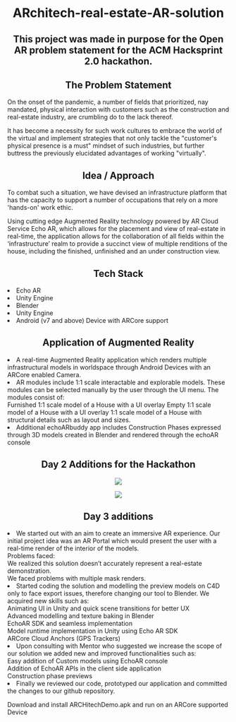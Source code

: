 <!DOCTYPE html>
<html>
<body>
<h1 align="center"> ARchitech-real-estate-AR-solution </h1> 


<h2 align="center"> This project was made in purpose for the Open AR problem statement for the ACM Hacksprint 2.0 hackathon. </h2>  


<h2 align="center"> The Problem Statement </h2>  
On the onset of the pandemic, a number of fields that prioritized, nay mandated, physical interaction with customers such as the construction and real-estate industry, are crumbling do to the lack thereof. 

It has become a necessity for such work cultures to embrace the world of the virtual and implement strategies that not only tackle the "customer's physical presence is a must" mindset of such industries, but further buttress the previously elucidated advantages of working "virtually".

<h2 align="center"> Idea / Approach </h2>  
To combat such a situation, we have devised an infrastructure platform that has the capacity to support a number of occupations that rely on a more 'hands-on' work ethic.

Using cutting edge Augmented Reality technology powered by AR Cloud Service Echo AR, which allows for the placement and view of real-estate in real-time, the application allows for the collaboration of all fields within the ‘infrastructure’ realm to provide a succinct view of multiple renditions of the house, including the finished, unfinished and an under construction view.
<h2 align="center"> Tech Stack </h2>  
<li>Echo AR<br></li>
<li>Unity Engine<br></li>
<li>Blender<br></li>
<li>Unity Engine<br></li>
<li>Android (v7 and above) Device with ARCore support<br></li>

<h2 align="center"> Application of Augmented Reality </h2>  

<li>A real-time Augmented Reality application which renders multiple infrastructural models in worldspace through Android Devices with an ARCore enabled Camera.<br></li> 
<li>AR modules include 1:1 scale interactable and explorable models. These modules can be selected manually by the user through the UI menu.
The modules consist of:<br></li>
Furnished 1:1 scale model of a House with a UI overlay
Empty 1:1 scale model of a House with a UI overlay
1:1 scale model of a House with structural details such as layout and sizes.

<li>Additional echoARbuddy app includes Construction Phases expressed through 3D models created in Blender and rendered through the echoAR console<br></li>

<h2 align="center"> Day 2 Additions for the Hackathon </h2>  

<p align="center">
<img src="https://github.com/tamizhis5n/ARchitech-real-estate-AR-solution/blob/master/Images/day2add.PNG?raw=true">
</p>

<p align="center">
<img src="https://github.com/tamizhis5n/ARchitech-real-estate-AR-solution/blob/master/Images/day2ui.PNG?raw=true">
</p>

<h2 align="center"> Day 3 additions </h2>  
<li>We started out with an aim to create an immersive AR experience. Our initial project idea was an AR Portal which would present the user with a real-time render of the interior of the models.<br></li> 
Problems faced:<br>
We realized this solution doesn’t accurately represent a real-estate demonstration.<br>
We faced problems with multiple mask renders.<br>

<li>Started coding the solution and modelling the preview models on C4D only to face export issues, therefore changing our tool to Blender.
We acquired new skills such as:<br></li> 
Animating UI in Unity and quick scene transitions for better UX<br>
Advanced modelling and texture baking in Blender<br>
EchoAR SDK and seamless implementation<br>
Model runtime implementation in Unity using Echo AR SDK<br>
ARCore Cloud Anchors (GPS Trackers)<br>

<li>Upon consulting with Mentor who suggested we increase the scope of our solution we added new and improved functionalities such as:<br></li> 
Easy addition of Custom models using EchoAR console<br>
Addition of EchoAR APIs in the client side application<br>
Construction phase previews<br>

<li>Finally we reviewed our code, prototyped our application and committed the changes to our github repository.<br></li> 











Download and install ARCHitechDemo.apk and run on an ARCore supported Device